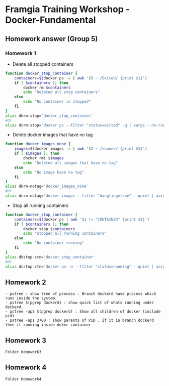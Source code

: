 # Framgia Training Workshop - Docker-Fundamental
## Homework answer (Group 5)

### Homework 1

- Delete all stopped containers
```bash
function docker_stop_container {
    containers=$(docker ps -a | awk '$5 ~ /Exited/ {print $1}')
    if [ $containers ]; then
        docker rm $containers
        echo "Deleted all stop containers"
    else
        echo "No container is stopped"
    fi
}
alias dkrm-stop='docker_stop_container'
#Or 
alias dcrm-stop='docker ps --filter "status=exited" -q | xargs --no-run-if-empty docker rm'
```

- Delete docker images that have no tag
```bash
function docker_images_none {
    images=$(docker images -a | awk '$2 ~ /<none>/ {print $3}')
    if [ $images ]; then
        docker rmi $images
        echo "Deleted all images that have no tag"
    else
        echo "No image have no tag"
    fi
}
alias dkrm-notag='docker_images_none'
#Or
alias dcrm-notag='docker images --filter "dangling=true" --quiet | xargs --no-run-if-empty docker rmi'
```

- Stop all running containers
```bash
function docker_stop_container {
    containers=$(docker ps | awk '$1 != "CONTAINER" {print $1}')
    if [ $containers ]; then
        docker stop $containers
        echo "Stopped all running containers"
    else
        echo "No container running"
    fi
}
alias dkstop-ctn='docker_stop_container'
#Or 
alias dcstop-ctn='docker ps -a --filter "status=running" --quiet | xargs --no-run-if-empty docker stop'
```

## Homework 2
    - pstree : show tree of process . Branch dockerd have process which runs inside the system.
    - pstree $(pgrep dockerd) : show quick list of whats running under dockerd.
    - pstree -apS $(pgrep dockerd) : Show all children of docker (include pid)
    - pstree -aps 3700 : show parents of PID . if it in branch dockerd then it running inside doker container

## Homework 3
    Folder Homework3

## Homework 4
    Folder Homework4
